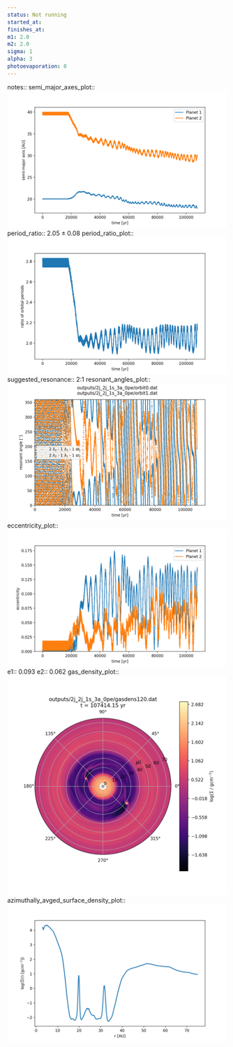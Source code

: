 ```yaml
---
status: Not running
started_at:
finishes_at:
m1: 2.0
m2: 2.0
sigma: 1
alpha: 3
photoevaporation: 0
---
```


notes::
semi_major_axes_plot:: ![semi_major_axes_2j_2j_1s_3a_0pe.png](plots/semi_major_axes/semi_major_axes_2j_2j_1s_3a_0pe.png)
period_ratio:: 2.05 ± 0.08
period_ratio_plot:: ![period_ratio_2j_2j_1s_3a_0pe.png](plots/period_ratio/period_ratio_2j_2j_1s_3a_0pe.png)
suggested_resonance:: 2:1
resonant_angles_plot:: ![resonant_angles_2j_2j_1s_3a_0pe.png](plots/resonant_angles/resonant_angles_2j_2j_1s_3a_0pe.png)
eccentricity_plot:: ![eccentricity_2j_2j_1s_3a_0pe.png](plots/eccentricity/eccentricity_2j_2j_1s_3a_0pe.png)
e1:: 0.093
e2:: 0.062
gas_density_plot:: ![gas_density_2j_2j_1s_3a_0pe.png](plots/gas_density/gas_density_2j_2j_1s_3a_0pe.png)
azimuthally_avged_surface_density_plot:: ![azimuthally_avged_surface_density_2j_2j_1s_3a_0pe.png](plots/azimuthally_avged_surface_density/azimuthally_avged_surface_density_2j_2j_1s_3a_0pe.png)
